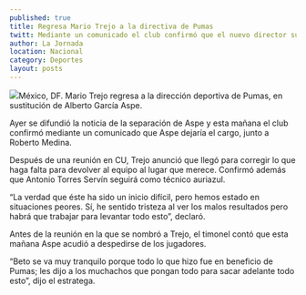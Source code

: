 ```yaml
---
published: true
title: Regresa Mario Trejo a la directiva de Pumas
twitt: Mediante un comunicado el club confirmó que el nuevo director sustituirá a Alberto García Aspe.
author: La Jornada
location: Nacional
category: Deportes
layout: posts
---
```


![](http://i.imgur.com/SsJyXDnm.jpg)México, DF. Mario Trejo regresa a la dirección deportiva de Pumas, en sustitución de Alberto García Aspe.

Ayer se difundió la noticia de la separación de Aspe y esta mañana el club confirmó mediante un comunicado que Aspe dejaría el cargo, junto a Roberto Medina.

Después de una reunión en CU, Trejo anunció que llegó para corregir lo que haga falta para devolver al equipo al lugar que merece. Confirmó además que Antonio Torres Servín seguirá como técnico auriazul.

“La verdad que éste ha sido un inicio difícil, pero hemos estado en situaciones peores. Sí, he sentido tristeza al ver los malos resultados pero habrá que trabajar para levantar todo esto”, declaró.

Antes de la reunión en la que se nombró a Trejo, el timonel contó que esta mañana Aspe acudió a despedirse de los jugadores.

“Beto se va muy tranquilo porque todo lo que hizo fue en beneficio de Pumas; les dijo a los muchachos que pongan todo para sacar adelante todo esto”, dijo el estratega.

